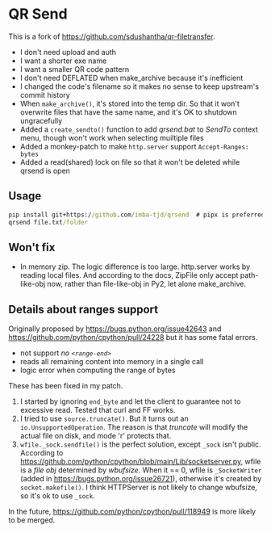# QR Send

This is a fork of https://github.com/sdushantha/qr-filetransfer.

* I don't need upload and auth
* I want a shorter exe name
* I want a smaller QR code pattern
* I don't need DEFLATED when make_archive because it's inefficient
* I changed the code's filename so it makes no sense to keep upstream's commit history
* When `make_archive()`, it's stored into the temp dir. So that it won't overwrite files that have the same name, and it's OK to shutdown ungracefully
* Added a `create_sendto()` function to add *qrsend.bat* to *SendTo* context menu, though won't work when selecting muiltiple files
* Added a monkey-patch to make `http.server` support `Accept-Ranges: bytes`
* Added a read(shared) lock on file so that it won't be deleted while qrsend is open

## Usage

```cmd
pip install git+https://github.com/imba-tjd/qrsend  # pipx is preferred
qrsend file.txt/folder
```

## Won't fix

* In memory zip. The logic difference is too large. http.server works by reading local files. And according to the docs, ZipFile only accept path-like-obj now, rather than file-like-obj in Py2, let alone make_archive.

## Details about ranges support

Originally proposed by https://bugs.python.org/issue42643 and https://github.com/python/cpython/pull/24228 but it has some fatal errors.

* not support *no `<range-end>`*
* reads all remaining content into memory in a single call
* logic error when computing the range of bytes

These has been fixed in my patch.

1. I started by ignoring `end_byte` and let the client to guarantee not to excessive read. Tested that curl and FF works.
2. I tried to use `source.truncate()`. But it turns out an `io.UnsupportedOperation`. The reason is that *truncate* will modify the actual file on disk, and mode 'r' protects that.
3. `wfile._sock.sendfile()` is the perfect solution, except `_sock` isn't public.\
    According to https://github.com/python/cpython/blob/main/Lib/socketserver.py, wfile is a *file obj* determined by *wbufsize*. When it == 0, wfile is `_SocketWriter` (added in https://bugs.python.org/issue26721), otherwise it's created by `socket.makefile()`. I think HTTPServer is not likely to change wbufsize, so it's ok to use `_sock`.

In the future, https://github.com/python/cpython/pull/118949 is more likely to be merged.
